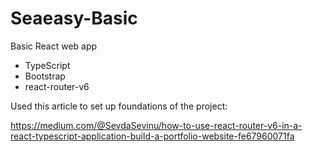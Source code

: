 # Seaeasy-Basic
Basic React web app 

- TypeScript
- Bootstrap 
- react-router-v6


Used this article to set up foundations of the project:

https://medium.com/@SevdaSevinu/how-to-use-react-router-v6-in-a-react-typescript-application-build-a-portfolio-website-fe67960071fa